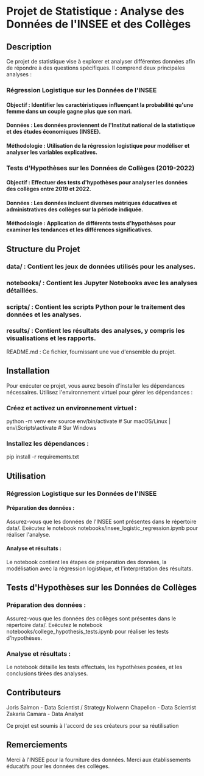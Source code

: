 # Projet de Statistique : Analyse des Données de l'INSEE et des Collèges
## Description
Ce projet de statistique vise à explorer et analyser différentes données afin de répondre à des questions spécifiques. Il comprend deux principales analyses :

### Régression Logistique sur les Données de l'INSEE

#### Objectif : Identifier les caractéristiques influençant la probabilité qu'une femme dans un couple gagne plus que son mari.
#### Données : Les données proviennent de l'Institut national de la statistique et des études économiques (INSEE).
#### Méthodologie : Utilisation de la régression logistique pour modéliser et analyser les variables explicatives.

### Tests d'Hypothèses sur les Données de Collèges (2019-2022)

#### Objectif : Effectuer des tests d'hypothèses pour analyser les données des collèges entre 2019 et 2022.
#### Données : Les données incluent diverses métriques éducatives et administratives des collèges sur la période indiquée.
#### Méthodologie : Application de différents tests d'hypothèses pour examiner les tendances et les différences significatives.

## Structure du Projet
### data/ : Contient les jeux de données utilisés pour les analyses.
### notebooks/ : Contient les Jupyter Notebooks avec les analyses détaillées.
### scripts/ : Contient les scripts Python pour le traitement des données et les analyses.
### results/ : Contient les résultats des analyses, y compris les visualisations et les rapports.
README.md : Ce fichier, fournissant une vue d'ensemble du projet.

## Installation
Pour exécuter ce projet, vous aurez besoin d'installer les dépendances nécessaires. Utilisez l'environnement virtuel pour gérer les dépendances :

### Créez et activez un environnement virtuel :
python -m venv env
source env/bin/activate  # Sur macOS/Linux
 | env\Scripts\activate  # Sur Windows

### Installez les dépendances :
pip install -r requirements.txt

## Utilisation
### Régression Logistique sur les Données de l'INSEE

#### Préparation des données :
Assurez-vous que les données de l'INSEE sont présentes dans le répertoire data/.
Exécutez le notebook notebooks/insee_logistic_regression.ipynb pour réaliser l'analyse.

#### Analyse et résultats :
Le notebook contient les étapes de préparation des données, la modélisation avec la régression logistique, et l'interprétation des résultats.

## Tests d'Hypothèses sur les Données de Collèges

### Préparation des données :
Assurez-vous que les données des collèges sont présentes dans le répertoire data/.
Exécutez le notebook notebooks/college_hypothesis_tests.ipynb pour réaliser les tests d'hypothèses.
### Analyse et résultats :
Le notebook détaille les tests effectués, les hypothèses posées, et les conclusions tirées des analyses.

## Contributeurs
Joris Salmon - Data Scientist / Strategy
Nolwenn Chapellon - Data Scientist
Zakaria Camara - Data Analyst

Ce projet est soumis à l'accord de ses créateurs pour sa réutilisation

## Remerciements
Merci à l'INSEE pour la fourniture des données.
Merci aux établissements éducatifs pour les données des collèges.
